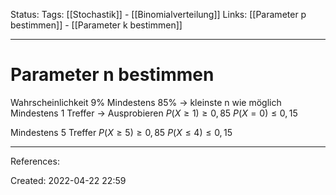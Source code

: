 Status:
Tags: [[Stochastik]] - [[Binomialverteilung]]
Links: [[Parameter p bestimmen]] - [[Parameter k bestimmen]]
___
# Parameter n bestimmen

Wahrscheinlichkeit 9%
Mindestens 85% -> kleinste n wie möglich
Mindestens 1 Treffer
-> Ausprobieren
$P(X\geq 1)\geq 0,85$
$P(X=0)\leq 0,15$

Mindestens 5 Treffer
$P(X\geq 5)\geq 0,85$
$P(X\leq4)\leq 0,15$
___
References:

Created: 2022-04-22 22:59